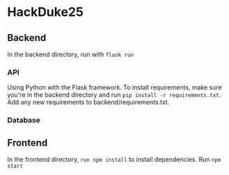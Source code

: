 # HackDuke25
## Backend
In the backend directory, run with `flask run`
### API
Using Python with the Flask framework.
To install requirements, make sure you're in the backend directory and run `pip install -r requirements.txt`. Add any new requirements to backend/requirements.txt. 
### Database 


## Frontend
In the frontend directory, `run npm install` to install dependencies.
Run `npm start`